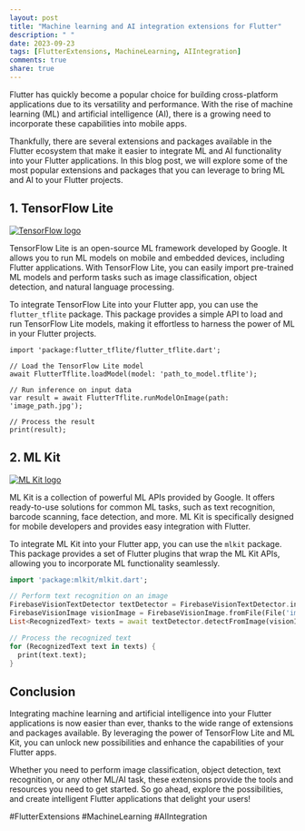 ```yaml
---
layout: post
title: "Machine learning and AI integration extensions for Flutter"
description: " "
date: 2023-09-23
tags: [FlutterExtensions, MachineLearning, AIIntegration]
comments: true
share: true
---
```


Flutter has quickly become a popular choice for building cross-platform applications due to its versatility and performance. With the rise of machine learning (ML) and artificial intelligence (AI), there is a growing need to incorporate these capabilities into mobile apps.

Thankfully, there are several extensions and packages available in the Flutter ecosystem that make it easier to integrate ML and AI functionality into your Flutter applications. In this blog post, we will explore some of the most popular extensions and packages that you can leverage to bring ML and AI to your Flutter projects.

## 1. TensorFlow Lite

[![TensorFlow logo](https://www.tensorflow.org/images/tf_logo_social.png)](https://www.tensorflow.org)

TensorFlow Lite is an open-source ML framework developed by Google. It allows you to run ML models on mobile and embedded devices, including Flutter applications. With TensorFlow Lite, you can easily import pre-trained ML models and perform tasks such as image classification, object detection, and natural language processing.

To integrate TensorFlow Lite into your Flutter app, you can use the `flutter_tflite` package. This package provides a simple API to load and run TensorFlow Lite models, making it effortless to harness the power of ML in your Flutter projects.

```
import 'package:flutter_tflite/flutter_tflite.dart';

// Load the TensorFlow Lite model
await FlutterTflite.loadModel(model: 'path_to_model.tflite');

// Run inference on input data
var result = await FlutterTflite.runModelOnImage(path: 'image_path.jpg');

// Process the result
print(result);
```

## 2. ML Kit

[![ML Kit logo](https://developers.google.com/ml-kit/images/social/mlkit_infographic.png)](https://developers.google.com/ml-kit)

ML Kit is a collection of powerful ML APIs provided by Google. It offers ready-to-use solutions for common ML tasks, such as text recognition, barcode scanning, face detection, and more. ML Kit is specifically designed for mobile developers and provides easy integration with Flutter.

To integrate ML Kit into your Flutter app, you can use the `mlkit` package. This package provides a set of Flutter plugins that wrap the ML Kit APIs, allowing you to incorporate ML functionality seamlessly.

```dart
import 'package:mlkit/mlkit.dart';

// Perform text recognition on an image
FirebaseVisionTextDetector textDetector = FirebaseVisionTextDetector.instance;
FirebaseVisionImage visionImage = FirebaseVisionImage.fromFile(File('image_path.jpg'));
List<RecognizedText> texts = await textDetector.detectFromImage(visionImage);

// Process the recognized text
for (RecognizedText text in texts) {
  print(text.text);
}
```

## Conclusion

Integrating machine learning and artificial intelligence into your Flutter applications is now easier than ever, thanks to the wide range of extensions and packages available. By leveraging the power of TensorFlow Lite and ML Kit, you can unlock new possibilities and enhance the capabilities of your Flutter apps.

Whether you need to perform image classification, object detection, text recognition, or any other ML/AI task, these extensions provide the tools and resources you need to get started. So go ahead, explore the possibilities, and create intelligent Flutter applications that delight your users!

\#FlutterExtensions #MachineLearning #AIIntegration
